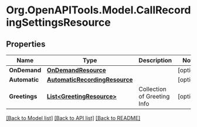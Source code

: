 
# Org.OpenAPITools.Model.CallRecordingSettingsResource

## Properties

Name | Type | Description | Notes
------------ | ------------- | ------------- | -------------
**OnDemand** | [**OnDemandResource**](OnDemandResource.md) |  | [optional] 
**Automatic** | [**AutomaticRecordingResource**](AutomaticRecordingResource.md) |  | [optional] 
**Greetings** | [**List&lt;GreetingResource&gt;**](GreetingResource.md) | Collection of Greeting Info | [optional] 

[[Back to Model list]](../README.md#documentation-for-models)
[[Back to API list]](../README.md#documentation-for-api-endpoints)
[[Back to README]](../README.md)

